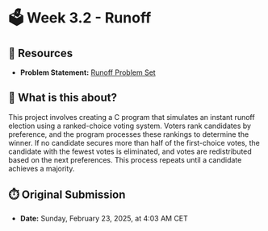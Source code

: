 # 🗳️ Week 3.2 - Runoff

## 🔗 Resources
- **Problem Statement:** [Runoff Problem Set](https://cs50.harvard.edu/x/2025/psets/3/runoff/)

## 🧠 What is this about?
This project involves creating a C program that simulates an instant runoff election using a ranked-choice voting system. Voters rank candidates by preference, and the program processes these rankings to determine the winner. If no candidate secures more than half of the first-choice votes, the candidate with the fewest votes is eliminated, and votes are redistributed based on the next preferences. This process repeats until a candidate achieves a majority.

## ⏱️ Original Submission
- **Date:** Sunday, February 23, 2025, at 4:03 AM CET
